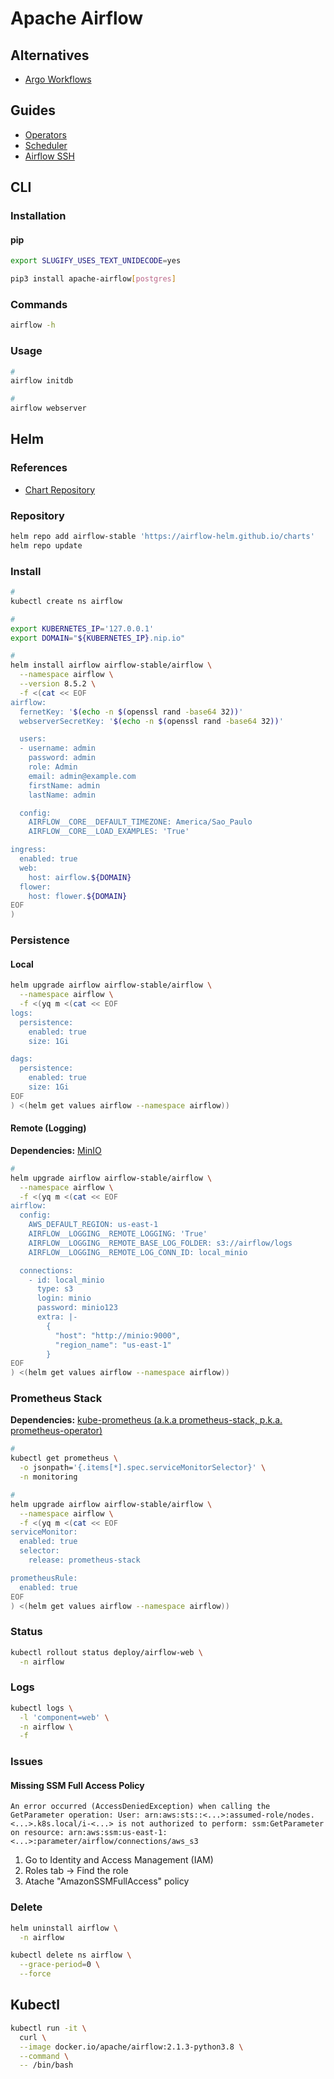 # Apache Airflow

<!--
https://app.pluralsight.com/library/courses/productionalizing-data-pipelines-apache-airflow/table-of-contents

https://airflow.apache.org/docs/apache-airflow/stable/howto/connection.html
https://airflow.apache.org/docs/apache-airflow-providers-amazon/stable/connections/aws.html
-->

## Alternatives

- [Argo Workflows](/argo/argo-workflows.md)

## Guides

- [Operators](https://airflow.apache.org/_api/airflow/operators/index.html)
- [Scheduler](https://airflow.apache.org/scheduler.html)
- [Airflow SSH](https://airflow.readthedocs.io/en/latest/howto/connection/ssh.html)

## CLI

### Installation

#### pip

```sh
export SLUGIFY_USES_TEXT_UNIDECODE=yes​

pip3 install apache-airflow[postgres]
```

### Commands

```sh
airflow -h
```

### Usage

```sh
#
airflow initdb

#
airflow webserver
```

## Helm

### References

- [Chart Repository](https://github.com/airflow-helm/charts/tree/main/charts/airflow)

### Repository

```sh
helm repo add airflow-stable 'https://airflow-helm.github.io/charts'
helm repo update
```

### Install

```sh
#
kubectl create ns airflow

#
export KUBERNETES_IP='127.0.0.1'
export DOMAIN="${KUBERNETES_IP}.nip.io"

#
helm install airflow airflow-stable/airflow \
  --namespace airflow \
  --version 8.5.2 \
  -f <(cat << EOF
airflow:
  fernetKey: '$(echo -n $(openssl rand -base64 32))'
  webserverSecretKey: '$(echo -n $(openssl rand -base64 32))'

  users:
  - username: admin
    password: admin
    role: Admin
    email: admin@example.com
    firstName: admin
    lastName: admin

  config:
    AIRFLOW__CORE__DEFAULT_TIMEZONE: America/Sao_Paulo
    AIRFLOW__CORE__LOAD_EXAMPLES: 'True'

ingress:
  enabled: true
  web:
    host: airflow.${DOMAIN}
  flower:
    host: flower.${DOMAIN}
EOF
)
```

### Persistence

#### Local

```sh
helm upgrade airflow airflow-stable/airflow \
  --namespace airflow \
  -f <(yq m <(cat << EOF
logs:
  persistence:
    enabled: true
    size: 1Gi

dags:
  persistence:
    enabled: true
    size: 1Gi
EOF
) <(helm get values airflow --namespace airflow))
```

#### Remote (Logging)

**Dependencies:** [MinIO](/minio/README.md#helm)

```sh
#
helm upgrade airflow airflow-stable/airflow \
  --namespace airflow \
  -f <(yq m <(cat << EOF
airflow:
  config:
    AWS_DEFAULT_REGION: us-east-1
    AIRFLOW__LOGGING__REMOTE_LOGGING: 'True'
    AIRFLOW__LOGGING__REMOTE_BASE_LOG_FOLDER: s3://airflow/logs
    AIRFLOW__LOGGING__REMOTE_LOG_CONN_ID: local_minio

  connections:
    - id: local_minio
      type: s3
      login: minio
      password: minio123
      extra: |-
        {
          "host": "http://minio:9000",
          "region_name": "us-east-1"
        }
EOF
) <(helm get values airflow --namespace airflow))
```

### Prometheus Stack

**Dependencies:** [kube-prometheus (a.k.a prometheus-stack, p.k.a. prometheus-operator)](/prometheus/prometheus-stack.md)

```sh
#
kubectl get prometheus \
  -o jsonpath='{.items[*].spec.serviceMonitorSelector}' \
  -n monitoring

#
helm upgrade airflow airflow-stable/airflow \
  --namespace airflow \
  -f <(yq m <(cat << EOF
serviceMonitor:
  enabled: true
  selector:
    release: prometheus-stack

prometheusRule:
  enabled: true
EOF
) <(helm get values airflow --namespace airflow))
```

### Status

```sh
kubectl rollout status deploy/airflow-web \
  -n airflow
```

### Logs

```sh
kubectl logs \
  -l 'component=web' \
  -n airflow \
  -f
```

### Issues

#### Missing SSM Full Access Policy

```log
An error occurred (AccessDeniedException) when calling the GetParameter operation: User: arn:aws:sts::<...>:assumed-role/nodes.<...>.k8s.local/i-<...> is not authorized to perform: ssm:GetParameter on resource: arn:aws:ssm:us-east-1:<...>:parameter/airflow/connections/aws_s3
```

1. Go to Identity and Access Management (IAM)
2. Roles tab -> Find the role
3. Atache "AmazonSSMFullAccess" policy

<!-- ####

```log
Warning  FailedScheduling  15s   default-scheduler  running PreBind plugin "VolumeBinding": Operation cannot be fulfilled on persistentvolumeclaims "airflow-dags": the object has been modified; please apply your changes to the latest version and try again
```

TODO -->

<!-- ####

```log
Warning  ProvisioningFailed  30s (x6 over 95s)  persistentvolume-controller  Failed to provision volume with StorageClass "default": invalid AccessModes [ReadWriteMany]: only AccessModes [ReadWriteOnce] are supported
```

TODO -->

<!-- ####

```log
*** Log file does not exist: /opt/airflow/logs/example_bash_operator/runme_0/2021-09-14T23:18:43.579004+00:00/1.log
*** Fetching from: http://airflow-worker-0.airflow-worker.at-airflow.svc.cluster.local:8793/log/example_bash_operator/runme_0/2021-09-14T23:18:43.579004+00:00/1.log
```

TODO -->

### Delete

```sh
helm uninstall airflow \
  -n airflow

kubectl delete ns airflow \
  --grace-period=0 \
  --force
```

## Kubectl

```sh
kubectl run -it \
  curl \
  --image docker.io/apache/airflow:2.1.3-python3.8 \
  --command \
  -- /bin/bash
```

<!-- ## Docker

### Network

```sh
docker network create workbench \
  --subnet 10.1.1.0/24
```

### Running

#### MySQL

```sh
#
docker run -d \
  -h mysql \
  -e MYSQL_ROOT_PASSWORD=root \
  -e MYSQL_USER=airflow \
  -e MYSQL_PASSWORD=airflow \
  -e MYSQL_DATABASE=airflow \
  -v airflow-mysql-data:/var/lib/mysql \
  -p 3306:3306 \
  --name airflow-mysql \
  mysql:5.7

#
docker run -d \
  -h airflow \
  -e LOAD_EX=n \
  -e EXECUTOR=Local \
  -e AIRFLOW__CORE__SQL_ALCHEMY_CONN='mysql://airflow:airflow@airflow-mysql:3306/airflow' \
  -e AIRFLOW__CELERY__RESULT_BACKEND='db+mysql://root:root@airflow-mysql:3306/airflow' \
  -v airflow-dags:/usr/local/airflow/dags \
  -p 8080:8080 \
  --name airflow \
  docker.io/apache/airflow:2.1.3-python3.8 webserver

#
echo -e '[INFO]\thttp://127.0.0.1:8080'
```

#### PostgreSQL

```sh
#
docker run -d \
  $(echo "$DOCKER_RUN_OPTS") \
  -h postgres \
  -e POSTGRES_USER=airflow \
  -e POSTGRES_PASSWORD=airflow \
  -e POSTGRES_DB=airflow \
  -v airflow-postgres-data:/var/lib/postgresql/data \
  -p 5432:5432 \
  --name airflow-postgres \
  --network workbench \
  docker.io/library/postgres:11.2-alpine

#
docker run -d \
  $(echo "$DOCKER_RUN_OPTS") \
  -h airflow \
  -e LOAD_EX=n \
  -e EXECUTOR=Local \
  -e POSTGRES_HOST=airflow-postgres \
  -e POSTGRES_USER=airflow \
  -e POSTGRES_PASSWORD=airflow \
  -e POSTGRES_DB=airflow \
  -v airflow-dags:/usr/local/airflow/dags \
  -p 8080:8080 \
  --name airflow \
  --network workbench \
  docker.io/apache/airflow:2.1.3-python3.8 webserver

#
echo -e '[INFO]\thttp://127.0.0.1:8080'
```

### Dags

```sh
#
docker exec -iu root airflow /bin/sh << EOSHELL
cat << EOF > /usr/local/airflow/dags/[name].py

EOF
EOSHELL

#
docker exec -i airflow ls /usr/local/airflow/dags

#
docker exec -itu root airflow /bin/bash
```

### Remove

```sh
# MySQL
docker rm -f \
  airflow-mysql \
  airflow

docker volume rm \
  airflow-mysql-data \
  airflow-dags

# PostgreSQL
docker rm -f \
  airflow-postgres \
  airflow

docker volume rm \
  airflow-postgres-data \
  airflow-dags
``` -->

